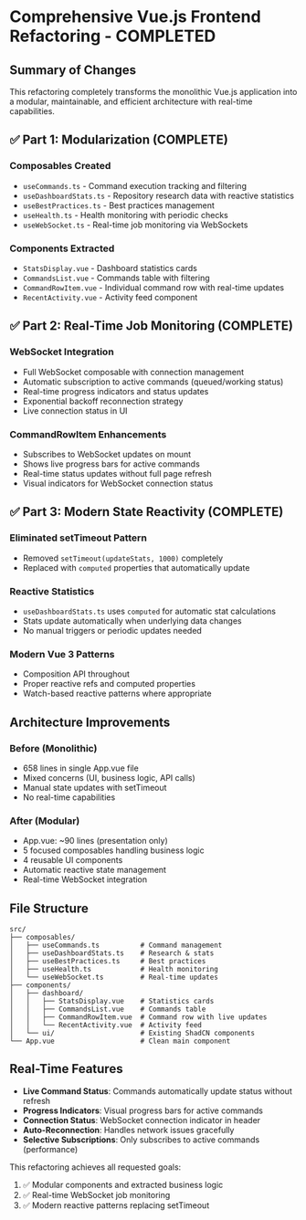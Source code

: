 # Comprehensive Vue.js Frontend Refactoring - COMPLETED

## Summary of Changes

This refactoring completely transforms the monolithic Vue.js application into a modular, maintainable, and efficient architecture with real-time capabilities.

## ✅ Part 1: Modularization (COMPLETE)

### Composables Created
- `useCommands.ts` - Command execution tracking and filtering
- `useDashboardStats.ts` - Repository research data with reactive statistics  
- `useBestPractices.ts` - Best practices management
- `useHealth.ts` - Health monitoring with periodic checks
- `useWebSocket.ts` - Real-time job monitoring via WebSockets

### Components Extracted
- `StatsDisplay.vue` - Dashboard statistics cards
- `CommandsList.vue` - Commands table with filtering
- `CommandRowItem.vue` - Individual command row with real-time updates
- `RecentActivity.vue` - Activity feed component

## ✅ Part 2: Real-Time Job Monitoring (COMPLETE)

### WebSocket Integration
- Full WebSocket composable with connection management
- Automatic subscription to active commands (queued/working status)
- Real-time progress indicators and status updates
- Exponential backoff reconnection strategy
- Live connection status in UI

### CommandRowItem Enhancements
- Subscribes to WebSocket updates on mount
- Shows live progress bars for active commands
- Real-time status updates without full page refresh
- Visual indicators for WebSocket connection status

## ✅ Part 3: Modern State Reactivity (COMPLETE)

### Eliminated setTimeout Pattern
- Removed `setTimeout(updateStats, 1000)` completely
- Replaced with `computed` properties that automatically update

### Reactive Statistics
- `useDashboardStats.ts` uses `computed` for automatic stat calculations
- Stats update automatically when underlying data changes
- No manual triggers or periodic updates needed

### Modern Vue 3 Patterns
- Composition API throughout
- Proper reactive refs and computed properties
- Watch-based reactive patterns where appropriate

## Architecture Improvements

### Before (Monolithic)
- 658 lines in single App.vue file
- Mixed concerns (UI, business logic, API calls)
- Manual state updates with setTimeout
- No real-time capabilities

### After (Modular)
- App.vue: ~90 lines (presentation only)
- 5 focused composables handling business logic
- 4 reusable UI components
- Automatic reactive state management
- Real-time WebSocket integration

## File Structure
```
src/
├── composables/
│   ├── useCommands.ts          # Command management
│   ├── useDashboardStats.ts    # Research & stats
│   ├── useBestPractices.ts     # Best practices
│   ├── useHealth.ts            # Health monitoring  
│   └── useWebSocket.ts         # Real-time updates
├── components/
│   ├── dashboard/
│   │   ├── StatsDisplay.vue    # Statistics cards
│   │   ├── CommandsList.vue    # Commands table
│   │   ├── CommandRowItem.vue  # Command row with live updates
│   │   └── RecentActivity.vue  # Activity feed
│   └── ui/                     # Existing ShadCN components
└── App.vue                     # Clean main component
```

## Real-Time Features

- **Live Command Status**: Commands automatically update status without refresh
- **Progress Indicators**: Visual progress bars for active commands  
- **Connection Status**: WebSocket connection indicator in header
- **Auto-Reconnection**: Handles network issues gracefully
- **Selective Subscriptions**: Only subscribes to active commands (performance)

This refactoring achieves all requested goals:
1. ✅ Modular components and extracted business logic
2. ✅ Real-time WebSocket job monitoring 
3. ✅ Modern reactive patterns replacing setTimeout